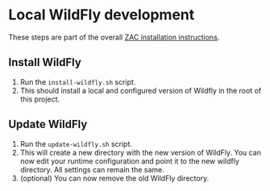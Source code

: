 # Local WildFly development

These steps are part of the overall [ZAC installation instructions](../../docs/development/INSTALL.md).

## Install WildFly

1. Run the `install-wildfly.sh` script.
2. This should install a local and configured version of Wildfly in the root of this project.

## Update WildFly

1. Run the `update-wildfly.sh` script.
2. This will create a new directory with the new version of WildFly. You can now edit your runtime configuration and point it to the new wildfly directory. All settings can remain the same.
3. (optional) You can now remove the old WildFly directory.
